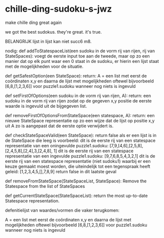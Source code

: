 # chille-ding-sudoku-s-jwz
make chille ding great again

we got the best sudokus. they're great. it's true.

BELANGRIJK lijst in lijst kan niet succ6 m8.


nodig:
def addToStatespaceList(een sudoku in de vorm rij van rijen, rij van StateSpaces):
   voegt de eerste input toe aan de tweede, maar op zo een manier dat op elk punt waar een 0 staat in de sudoku,
   er hierin een lijst staat met de mogelijkheden voor de situatie.

    
def getSafestOption(een StateSpace):
   return: A = een list met eerst de coördinaten x,y en daarna de lijst met mogelijkheden
   oftewel bijvoorbeeld [6,8,[1,2,3,6]] voor puzzle1.sudoku wanneer nog niets is ingevuld

def setFirstOfOptions(een sudoku in de vorm rij van rijen, A):
   return: een sudoku in de vorm rij van rijen zodat op de gegeven x,y positie de eerste waarde is ingevuld uit
           de bijgegeven list.

def removeFirstOfOptionsFromStateSpace(een statespace, A):
   return: een nieuwe StateSpace representatie op zo een wijze dat de lijst op positie x,y uit A zo is aangepast dat
           de eerste optie verwijdert is.

def checkStateSpaceValid(een StateSpace):
   return false als er een lijst is in de StateSpace die leeg is
          voorbeeld:
          dit is de eerste rij van een statespace representatie van een oningevulde puzzle1.sudoku:
          [7,9,[4,6],[2,5,8],[2,4,5,8],[2,4],3,[2,4,8], 1]
          dit is de eerste rij van een statespace representatie van een ingevulde puzzle1.sudoku:
          [9,7,6,8,5,4,3,2,1]
          dit is de eerste rij van een statespace representatie (niet sudoku1) waarbij er een keuze gemaakt moest worden,
          die uiteindelijk tot een tegenspraak heeft geleid:
          [1,2,3,4,5,[],7,8,9]
          return false in dit laatste geval

def removeFromStateSpace(StateSpaceList, StateSpace):
   Remove the Statespace from the list of StateSpaces

def getCurrentStateSpace(StateSpaceList):
    return the most up-to-date Statespace representation.


defenitielijst van waardes/vormen die vaker terugkomen:

A = een list met eerst de coördinaten x,y en daarna de lijst met mogelijkheden
   oftewel bijvoorbeeld [6,8,[1,2,3,6]] voor puzzle1.sudoku wanneer nog niets is ingevuld

